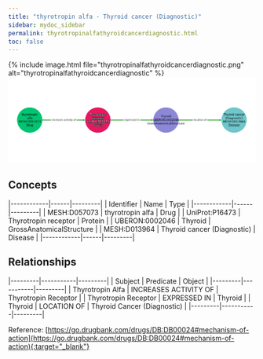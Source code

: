 ```yaml
---
title: "thyrotropin alfa - Thyroid cancer (Diagnostic)"
sidebar: mydoc_sidebar
permalink: thyrotropinalfathyroidcancerdiagnostic.html
toc: false 
---
```


{% include image.html file="thyrotropinalfathyroidcancerdiagnostic.png" alt="thyrotropinalfathyroidcancerdiagnostic" %}![Path Visualization](/images/thyrotropinalfathyroidcancerdiagnostic.png)

## Concepts

|------------|------|---------|
| Identifier | Name | Type    |
|------------|------|---------|
| MESH:D057073 | thyrotropin alfa | Drug |
| UniProt:P16473 | Thyrotropin receptor | Protein |
| UBERON:0002046 | Thyroid | GrossAnatomicalStructure |
| MESH:D013964 | Thyroid cancer (Diagnostic) | Disease |
|------------|------|---------|

## Relationships

|---------|-----------|---------|
| Subject | Predicate | Object  |
|---------|-----------|---------|
| Thyrotropin Alfa | INCREASES ACTIVITY OF | Thyrotropin Receptor |
| Thyrotropin Receptor | EXPRESSED IN | Thyroid |
| Thyroid | LOCATION OF | Thyroid Cancer (Diagnostic) |
|---------|-----------|---------|

Reference: [https://go.drugbank.com/drugs/DB:DB00024#mechanism-of-action](https://go.drugbank.com/drugs/DB:DB00024#mechanism-of-action){:target="_blank"}